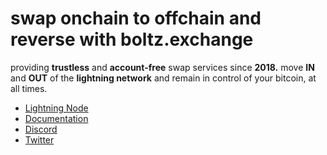 # swap onchain to offchain and reverse with boltz.exchange
providing **trustless** and **account-free** swap services since **2018.**
move **IN** and **OUT** of the **lightning network** and remain in control of your bitcoin, at all times.
* [Lightning Node](https://amboss.space/node/026165850492521f4ac8abd9bd8088123446d126f648ca35e60f88177dc149ceb2)
* [Documentation](https://docs.boltz.exchange/en/latest/)
* [Discord](https://discord.gg/d6EK85KK)
* [Twitter](https://twitter.com/Boltzhq)
